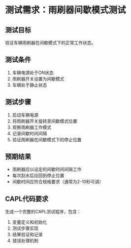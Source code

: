 # 测试需求：雨刷器间歇模式测试

## 测试目标
验证车辆雨刷器在间歇模式下的正常工作状态。

## 测试条件
1. 车辆电源处于ON状态
2. 雨刷器开关设置为间歇模式
3. 车辆处于静止状态

## 测试步骤
1. 启动车辆电源
2. 将雨刷器开关旋转至间歇模式位置
3. 观察雨刷器工作模式
4. 记录间歇时间间隔
5. 验证雨刷器在间歇模式下的停止位置

## 预期结果
- 雨刷器应以设定的间歇时间间隔工作
- 每次刮水后应回到停止位置
- 间歇时间应符合规格要求（通常为2-10秒可调）

## CAPL代码要求
生成一个完整的CAPL测试程序，包含：
1. 变量定义和初始化
2. 测试步骤实现
3. 结果验证和记录
4. 错误处理机制